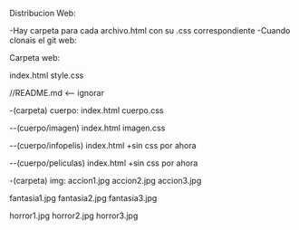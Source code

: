 Distribucion Web:

-Hay carpeta para cada archivo.html con su .css correspondiente
-Cuando clonais el git web:

Carpeta web:

index.html
style.css

//README.md <-- ignorar

-(carpeta) cuerpo:
index.html
cuerpo.css

--(cuerpo/imagen)
index.html
imagen.css

--(cuerpo/infopelis)
index.html
+sin css por ahora

--(cuerpo/peliculas)
index.html
+sin css por ahora

-(carpeta) img:
accion1.jpg
accion2.jpg
accion3.jpg

fantasia1.jpg
fantasia2.jpg
fantasia3.jpg

horror1.jpg
horror2.jpg
horror3.jpg